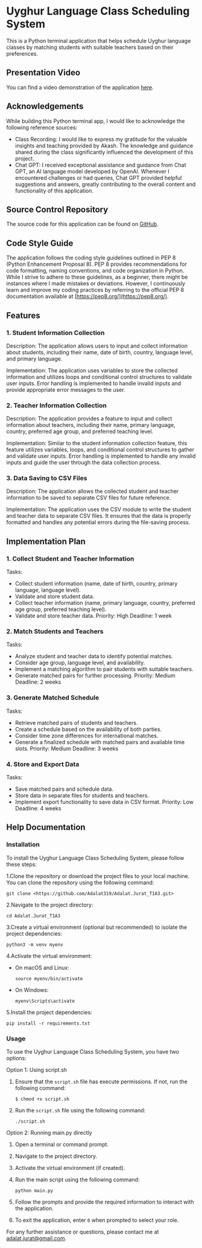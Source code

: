 # Uyghur Language Class Scheduling System

This is a Python terminal application that helps schedule Uyghur language classes by matching students with suitable teachers based on their preferences.

## Presentation Video

You can find a video demonstration of the application [here](insert_youtube_link).

## Acknowledgements

While building this Python terminal app, I would like to acknowledge the following reference sources:

- Class Recording: I would like to express my gratitude for the valuable insights and teaching provided by Akash. The knowledge and guidance shared during the class significantly influenced the development of this project.
- Chat GPT: I received exceptional assistance and guidance from Chat GPT, an AI language model developed by OpenAI. Whenever I encountered challenges or had queries, Chat GPT provided helpful suggestions and answers, greatly contributing to the overall content and functionality of this application.

## Source Control Repository

The source code for this application can be found on [GitHub](https://github.com/Adalat319/Adalat.Jurat_T1A3.git).

## Code Style Guide

The application follows the coding style guidelines outlined in PEP 8 (Python Enhancement Proposal 8). PEP 8 provides recommendations for code formatting, naming conventions, and code organization in Python. While I strive to adhere to these guidelines, as a beginner, there might be instances where I made mistakes or deviations. However, I continuously learn and improve my coding practices by referring to the official PEP 8 documentation available at [https://pep8.org/](https://pep8.org/).

## Features

### 1. Student Information Collection

Description: The application allows users to input and collect information about students, including their name, date of birth, country, language level, and primary language.

Implementation: The application uses variables to store the collected information and utilizes loops and conditional control structures to validate user inputs. Error handling is implemented to handle invalid inputs and provide appropriate error messages to the user.

### 2. Teacher Information Collection

Description: The application provides a feature to input and collect information about teachers, including their name, primary language, country, preferred age group, and preferred teaching level.

Implementation: Similar to the student information collection feature, this feature utilizes variables, loops, and conditional control structures to gather and validate user inputs. Error handling is implemented to handle any invalid inputs and guide the user through the data collection process.

### 3. Data Saving to CSV Files

Description: The application allows the collected student and teacher information to be saved to separate CSV files for future reference.

Implementation: The application uses the CSV module to write the student and teacher data to separate CSV files. It ensures that the data is properly formatted and handles any potential errors during the file-saving process.

## Implementation Plan

### 1. Collect Student and Teacher Information

Tasks:

- Collect student information (name, date of birth, country, primary language, language level).
- Validate and store student data.
- Collect teacher information (name, primary language, country, preferred age group, preferred teaching level).
- Validate and store teacher data.
Priority: High
Deadline: 1 week

### 2. Match Students and Teachers

Tasks:

- Analyze student and teacher data to identify potential matches.
- Consider age group, language level, and availability.
- Implement a matching algorithm to pair students with suitable teachers.
- Generate matched pairs for further processing.
Priority: Medium
Deadline: 2 weeks

### 3. Generate Matched Schedule

Tasks:

- Retrieve matched pairs of students and teachers.
- Create a schedule based on the availability of both parties.
- Consider time zone differences for international matches.
- Generate a finalized schedule with matched pairs and available time slots.
Priority: Medium
Deadline: 3 weeks

### 4. Store and Export Data

Tasks:

- Save matched pairs and schedule data.
- Store data in separate files for students and teachers.
- Implement export functionality to save data in CSV format.
Priority: Low
Deadline: 4 weeks

## Help Documentation

### Installation

To install the Uyghur Language Class Scheduling System, please follow these steps:

1.Clone the repository or download the project files to your local machine. You can clone the repository using the following command:

``` git clone <https://github.com/Adalat319/Adalat.Jurat_T1A3.git> ```

2.Navigate to the project directory:

   ```cd Adalat.Jurat_T1A3```

3.Create a virtual environment (optional but recommended) to isolate the project dependencies:

   ```python3 -m venv myenv```

4.Activate the virtual environment:

- On macOS and Linux:

     ```source myenv/bin/activate```

- On Windows:

     ```myenv\Scripts\activate```

5.Install the project dependencies:

   ```pip install -r requirements.txt```

### Usage

To use the Uyghur Language Class Scheduling System, you have two options:

Option 1: Using script.sh

1. Ensure that the `script.sh` file has execute permissions. If not, run the following command:

   ```$ chmod +x script.sh```

2. Run the `script.sh` file using the following command:

   ```./script.sh```

Option 2: Running main.py directly

1. Open a terminal or command prompt.

2. Navigate to the project directory.

3. Activate the virtual environment (if created).

4. Run the main script using the following command:

   ```python main.py```

5. Follow the prompts and provide the required information to interact with the application.

6. To exit the application, enter `0` when prompted to select your role.

For any further assistance or questions, please contact me at <adalat.jurat@gmail.com>.
